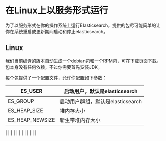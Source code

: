# 在Linux上以服务形式运行

为了以服务形式在你的操作系统上运行Elasticsearch，提供的包尽可能简单的让你在系统重启或更新期间启动和停止elasticsearch。

## Linux

我们当前编译的版本自动生成一个debian包和一个RPM包，可在下载页面下载。包本身没有任何依赖，不过你需要首先安装JDK。

每个包提供了一个配置文件，允许你配置如下参数：

| ES\_USER | 启动用户，默认是elasticsearch |
|---|---|
| ES\_GROUP | 启动用户群组，默认是elasticsearch |
| ES\_HEAP\_SIZE |堆内存大小|
| ES_HEAP_NEWSIZE | 新生带堆内存大小 |

|  |  |
|  |  |
|  |  |
|  |  |

